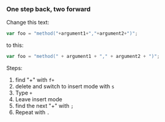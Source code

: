 ### One step back, two forward

Change this text:

```javascript
var foo = "method("+argument1+","+argument2+")";
```

to this:

```javascript
var foo = "method(" + argument1 + "," + argument2 + ")";
```

Steps:

1. find "+" with `f+`
2. delete and switch to insert mode with `s`
3. Type ` + `
4. Leave insert mode
5. find the next "+" with `;`
6. Repeat with `.`
